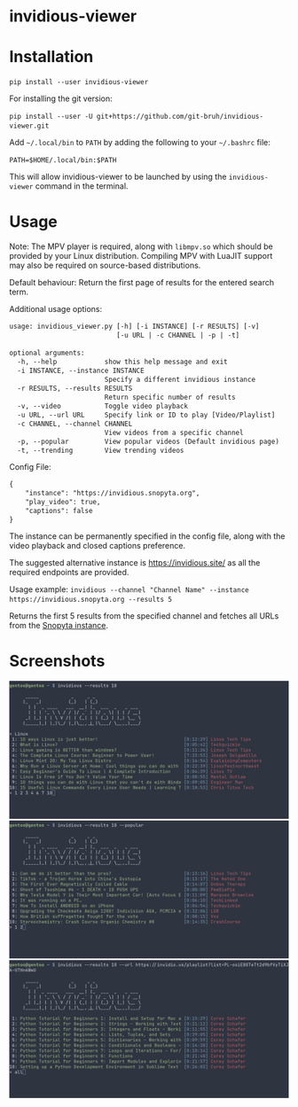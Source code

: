 # invidious-viewer
# Installation
`pip install --user invidious-viewer`

For installing the git version:

`pip install --user -U git+https://github.com/git-bruh/invidious-viewer.git`

Add `~/.local/bin` to `PATH` by adding the following to your `~/.bashrc` file:

`PATH=$HOME/.local/bin:$PATH`

This will allow invidious-viewer to be launched by using the `invidious-viewer` command in the terminal.

# Usage
Note:
The MPV player is required, along with `libmpv.so` which should be provided by your Linux distribution. Compiling MPV with LuaJIT support may also be required on source-based distributions.

Default behaviour:
Return the first page of results for the entered search term.

Additional usage options:
```
usage: invidious_viewer.py [-h] [-i INSTANCE] [-r RESULTS] [-v]
                           [-u URL | -c CHANNEL | -p | -t]

optional arguments:
  -h, --help            show this help message and exit
  -i INSTANCE, --instance INSTANCE
                        Specify a different invidious instance
  -r RESULTS, --results RESULTS
                        Return specific number of results
  -v, --video           Toggle video playback
  -u URL, --url URL     Specify link or ID to play [Video/Playlist]
  -c CHANNEL, --channel CHANNEL
                        View videos from a specific channel
  -p, --popular         View popular videos (Default invidious page)
  -t, --trending        View trending videos
```

Config File:
```
{
    "instance": "https://invidious.snopyta.org",
    "play_video": true,
    "captions": false
}
```

The instance can be permanently specified in the config file, along with the video playback and closed captions preference.

The suggested alternative instance is https://invidious.site/ as all the required endpoints are provided.

Usage example:
`invidious --channel "Channel Name" --instance https://invidious.snopyta.org --results 5`

Returns the first 5 results from the specified channel and fetches all URLs from the <a href="https://invidious.snopyta.org/">Snopyta instance</a>.

# Screenshots
![Screenshot](https://raw.githubusercontent.com/git-bruh/invidious-viewer/master/screenshots/Search.png)
![Screenshot](https://raw.githubusercontent.com/git-bruh/invidious-viewer/master/screenshots/Popular.png)
![Screenshot](https://raw.githubusercontent.com/git-bruh/invidious-viewer/master/screenshots/Playlist.png)
